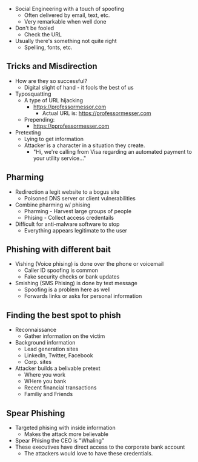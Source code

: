 - Social Engineering with a touch of spoofing
	- Often delivered by email, text, etc.
	- Very remarkable when well done
- Don't be fooled
	- Check the URL
- Usually there's something not quite right
	- Spelling, fonts, etc.

## Tricks and Misdirection
- How are they so successful?
	- Digital slight of hand - it fools the best of us
- Typosquatting
	- A type of URL hijacking
		- https://professormessor.com
			- Actual URL is: https://professormesser.com
	- Prepending:
		- https://pprofessormesser.com
- Pretexting
	- Lying to get information
	- Attacker is a character in a situation they create.
		- "Hi, we're calling from Visa regarding an automated payment to your utility service..."

## Pharming
- Redirection a legit website to a bogus site
	- Poisoned DNS server or client vulnerabilities
- Combine pharming w/ phising
	- Pharming - Harvest large groups of people
	- Phising - Collect access credentails
- Difficult for anti-malware software to stop
	- Everything appears legitimate to the user

## Phishing with different bait
- Vishing (Voice phising) is done over the phone or voicemail
	- Caller ID spoofing is common
	- Fake security checks or bank updates
- Smishing (SMS Phising) is done by text message
	- Spoofing is a problem here as well
	- Forwards links or asks for personal information

## Finding the best spot to phish
- Reconnaissance
	- Gather information on the victim
- Background information
	- Lead generation sites
	- LinkedIn, Twitter, Facebook
	- Corp. sites
- Attacker builds a belivable pretext
	- Where you work
	- WHere you bank
	- Recent financial transactions
	- Familiy and Friends

## Spear Phishing
- Targeted phising with inside information
	- Makes the attack more believable
- Spear Phising the CEO is "Whaling"
- These executives have direct access to the corporate bank account
	- The attackers would love to have these credentials.
